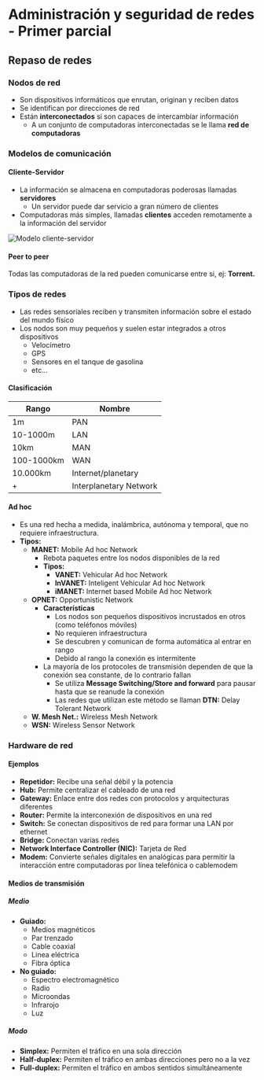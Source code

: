 # Administración y seguridad de redes - Primer parcial
## Repaso de redes
### Nodos de red
* Son dispositivos informáticos que enrutan, originan y reciben datos
* Se identifican por direcciones de red
* Están **interconectados** si son capaces de intercambiar información
	* A un conjunto de computadoras interconectadas se le llama **red de computadoras**
### Modelos de comunicación
#### Cliente-Servidor
* La información se almacena en computadoras poderosas llamadas **servidores**
	* Un servidor puede dar servicio a gran número de clientes
* Computadoras más simples, llamadas **clientes** acceden remotamente a la información del servidor

![Modelo cliente-servidor](https://github.com/pbldmngz/school/blob/master/7mo/Redes/imagenes/cliente-servidor.jpg "Modelo cliente-servidor")

#### Peer to peer
Todas las computadoras de la red pueden comunicarse entre si, ej: **Torrent.**

### Tipos de redes
* Las redes sensoriales reciben y transmiten información sobre el estado del mundo físico
* Los nodos son muy pequeños y suelen estar integrados a otros dispositivos
	* Velocímetro
	* GPS
	* Sensores en el tanque de gasolina
	* etc...
	
#### Clasificación

|Rango|Nombre|
|---|---|
|1m|PAN|
|10-1000m|LAN|
|10km|MAN|
|100-1000km|WAN|
|10.000km|Internet/planetary|
|+|Interplanetary Network|

#### Ad hoc
* Es una red hecha a medida, inalámbrica, autónoma y temporal, que no requiere infraestructura.
* **Tipos:**
	* **MANET:** Mobile Ad hoc Network
		* Rebota paquetes entre los nodos disponibles de la red
		* **Tipos:**
			* **VANET:** Vehicular Ad hoc Network
			* **InVANET:** Inteligent Vehicular Ad hoc Network
			* **iMANET:** Internet based Mobile Ad hoc Network
	* **OPNET:** Opportunistic Network
		* **Características**
			* Los nodos son pequeños dispositivos incrustados en otros (como teléfonos móviles)
			* No requieren infraestructura
			* Se descubren y comunican de forma automática al entrar en rango
			* Debido al rango la conexión es intermitente
		* La mayoría de los protocoles de transmisión dependen de que la conexión sea constante, de lo contrario fallan
			* Se utiliza **Message Switching/Store and forward** para pausar hasta que se reanude la conexión
			* Las redes que utilizan este método se llaman **DTN:** Delay Tolerant Network
	* **W. Mesh Net.:** Wireless Mesh Network
	* **WSN:** Wireless Sensor Network
### Hardware de red
#### Ejemplos
* **Repetidor:** Recibe una señal débil y la potencia
* **Hub:** Permite centralizar el cableado de una red
* **Gateway:** Enlace entre dos redes con protocolos y arquitecturas diferentes
* **Router:** Permite la interconexión de dispositivos en una red
* **Switch:** Se conectan dispositivos de red para formar una LAN por ethernet
* **Bridge:** Conectan varias redes
* **Network Interface Controller (NIC):** Tarjeta de Red
* **Modem:** Convierte señales digitales en analógicas para permitir la interacción entre computadoras por línea telefónica o cablemodem

#### Medios de transmisión
##### Medio
* **Guiado:** 
	* Medios magnéticos
	* Par trenzado
	* Cable coaxial
	* Linea eléctrica
	* Fibra óptica
* **No guiado:**
	* Espectro electromagnético
	* Radio
	* Microondas
	* Infrarojo
	* Luz
##### Modo
* **Simplex:** Permiten el tráfico en una sola dirección
* **Half-duplex:** Permiten el tráfico en ambas direcciones pero no a la vez
* **Full-duplex:** Permiten el tráfico en ambos sentidos simultáneamente

